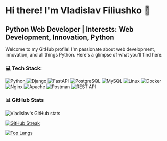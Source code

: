 # Hi there! I'm Vladislav Filiushko 👋
## Python Web Developer | Interests: Web Development, Innovation, Python

Welcome to my GitHub profile! I'm passionate about web development, innovation, and all things Python. Here's a glimpse of what you'll find here:

### 💻 Tech Stack:
![Python](https://img.shields.io/badge/-Python-3776AB?style=for-the-badge&logo=python&logoColor=white)
![Django](https://img.shields.io/badge/-Django-green?style=for-the-badge&logo=django&logoColor=white)
![FastAPI](https://img.shields.io/badge/-FastAPI-orange?style=for-the-badge&logo=fastapi&logoColor=white)
![PostgreSQL](https://img.shields.io/badge/-PostgreSQL-blueviolet?style=for-the-badge&logo=postgresql&logoColor=white)
![MySQL](https://img.shields.io/badge/-MySQL-blue?style=for-the-badge&logo=mysql&logoColor=white)
![Linux](https://img.shields.io/badge/-Linux-FCC624?style=for-the-badge&logo=linux&logoColor=black)
![Docker](https://img.shields.io/badge/-Docker-2496ED?style=for-the-badge&logo=docker&logoColor=white)
![Nginx](https://img.shields.io/badge/-Nginx-269539?style=for-the-badge&logo=nginx&logoColor=white)
![Apache](https://img.shields.io/badge/-Apache-D22128?style=for-the-badge&logo=apache&logoColor=white)
![Postman](https://img.shields.io/badge/-Postman-FF6C37?style=for-the-badge&logo=postman&logoColor=white)
![REST API](https://img.shields.io/badge/-REST_API-FF5733?style=for-the-badge&logo=api&logoColor=white)


### 📊 GitHub Stats

![Vladislav's GitHub stats](https://github-readme-stats.vercel.app/api?username=Vlad29012003&show_icons=true&theme=radical)


[![GitHub Streak](https://streak-stats.demolab.com/?user=Vlad29012003&theme=radical)](https://git.io/streak-stats)


[![Top Langs](https://github-readme-stats.vercel.app/api/top-langs/?username=Vlad29012003&layout=compact&theme=radical)](https://github.com/Vlad29012003/github-readme-stats)


